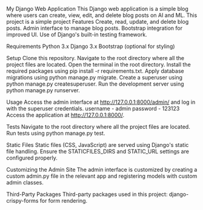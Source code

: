 My Django Web Application
This Django web application is a simple blog where users can create, view, edit, and delete blog posts on AI and ML.
This project is a simple project
Features
Create, read, update, and delete blog posts.
Admin interface to manage blog posts.
Bootstrap integration for improved UI.
Use of Django's built-in testing framework.

Requirements
Python 3.x
Django 3.x
Bootstrap (optional for styling)

Setup
Clone this repository.
Navigate to the root directory where all the project files are located.
Open the terminal in the root directory.
Install the required packages using pip install -r requirements.txt.
Apply database migrations using python manage.py migrate.
Create a superuser using python manage.py createsuperuser.
Run the development server using python manage.py runserver.

Usage
Access the admin interface at http://127.0.0.1:8000/admin/ and log in with the superuser credentials.
username - admin
password - 123123
Access the application at http://127.0.0.1:8000/.

Tests
Navigate to the root directory where all the project files are located.
Run tests using python manage.py test.

Static Files
Static files (CSS, JavaScript) are served using Django's static file handling. Ensure the STATICFILES_DIRS and STATIC_URL settings are configured properly.

Customizing the Admin Site
The admin interface is customized by creating a custom admin.py file in the relevant app and registering models with custom admin classes.

Third-Party Packages
Third-party packages used in this project:
django-crispy-forms for form rendering.



